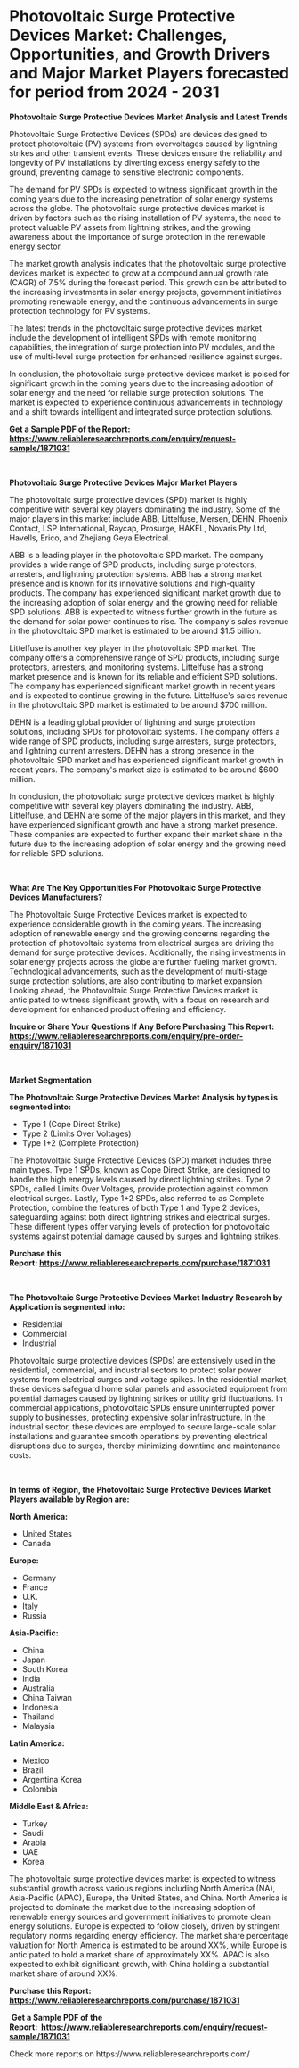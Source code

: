 <p><h1>Photovoltaic Surge Protective Devices Market: Challenges, Opportunities, and Growth Drivers and Major Market Players forecasted for period from 2024 - 2031</h1></p><p><strong>Photovoltaic Surge Protective Devices Market Analysis and Latest Trends</strong></p>
<p><p>Photovoltaic Surge Protective Devices (SPDs) are devices designed to protect photovoltaic (PV) systems from overvoltages caused by lightning strikes and other transient events. These devices ensure the reliability and longevity of PV installations by diverting excess energy safely to the ground, preventing damage to sensitive electronic components.</p><p>The demand for PV SPDs is expected to witness significant growth in the coming years due to the increasing penetration of solar energy systems across the globe. The photovoltaic surge protective devices market is driven by factors such as the rising installation of PV systems, the need to protect valuable PV assets from lightning strikes, and the growing awareness about the importance of surge protection in the renewable energy sector.</p><p>The market growth analysis indicates that the photovoltaic surge protective devices market is expected to grow at a compound annual growth rate (CAGR) of 7.5% during the forecast period. This growth can be attributed to the increasing investments in solar energy projects, government initiatives promoting renewable energy, and the continuous advancements in surge protection technology for PV systems.</p><p>The latest trends in the photovoltaic surge protective devices market include the development of intelligent SPDs with remote monitoring capabilities, the integration of surge protection into PV modules, and the use of multi-level surge protection for enhanced resilience against surges.</p><p>In conclusion, the photovoltaic surge protective devices market is poised for significant growth in the coming years due to the increasing adoption of solar energy and the need for reliable surge protection solutions. The market is expected to experience continuous advancements in technology and a shift towards intelligent and integrated surge protection solutions.</p></p>
<p><strong>Get a Sample PDF of the Report:&nbsp; <a href="https://www.reliableresearchreports.com/enquiry/request-sample/1871031">https://www.reliableresearchreports.com/enquiry/request-sample/1871031</a></strong></p>
<p>&nbsp;</p>
<p><strong>Photovoltaic Surge Protective Devices Major Market Players</strong></p>
<p><p>The photovoltaic surge protective devices (SPD) market is highly competitive with several key players dominating the industry. Some of the major players in this market include ABB, Littelfuse, Mersen, DEHN, Phoenix Contact, LSP International, Raycap, Prosurge, HAKEL, Novaris Pty Ltd, Havells, Erico, and Zhejiang Geya Electrical.</p><p>ABB is a leading player in the photovoltaic SPD market. The company provides a wide range of SPD products, including surge protectors, arresters, and lightning protection systems. ABB has a strong market presence and is known for its innovative solutions and high-quality products. The company has experienced significant market growth due to the increasing adoption of solar energy and the growing need for reliable SPD solutions. ABB is expected to witness further growth in the future as the demand for solar power continues to rise. The company's sales revenue in the photovoltaic SPD market is estimated to be around $1.5 billion.</p><p>Littelfuse is another key player in the photovoltaic SPD market. The company offers a comprehensive range of SPD products, including surge protectors, arresters, and monitoring systems. Littelfuse has a strong market presence and is known for its reliable and efficient SPD solutions. The company has experienced significant market growth in recent years and is expected to continue growing in the future. Littelfuse's sales revenue in the photovoltaic SPD market is estimated to be around $700 million.</p><p>DEHN is a leading global provider of lightning and surge protection solutions, including SPDs for photovoltaic systems. The company offers a wide range of SPD products, including surge arresters, surge protectors, and lightning current arresters. DEHN has a strong presence in the photovoltaic SPD market and has experienced significant market growth in recent years. The company's market size is estimated to be around $600 million.</p><p>In conclusion, the photovoltaic surge protective devices market is highly competitive with several key players dominating the industry. ABB, Littelfuse, and DEHN are some of the major players in this market, and they have experienced significant growth and have a strong market presence. These companies are expected to further expand their market share in the future due to the increasing adoption of solar energy and the growing need for reliable SPD solutions.</p></p>
<p>&nbsp;</p>
<p><strong>What Are The Key Opportunities For Photovoltaic Surge Protective Devices Manufacturers?</strong></p>
<p><p>The Photovoltaic Surge Protective Devices market is expected to experience considerable growth in the coming years. The increasing adoption of renewable energy and the growing concerns regarding the protection of photovoltaic systems from electrical surges are driving the demand for surge protective devices. Additionally, the rising investments in solar energy projects across the globe are further fueling market growth. Technological advancements, such as the development of multi-stage surge protection solutions, are also contributing to market expansion. Looking ahead, the Photovoltaic Surge Protective Devices market is anticipated to witness significant growth, with a focus on research and development for enhanced product offering and efficiency.</p></p>
<p><strong>Inquire or Share Your Questions If Any Before Purchasing This Report: <a href="https://www.reliableresearchreports.com/enquiry/pre-order-enquiry/1871031">https://www.reliableresearchreports.com/enquiry/pre-order-enquiry/1871031</a></strong></p>
<p>&nbsp;</p>
<p><strong>Market Segmentation</strong></p>
<p><strong>The Photovoltaic Surge Protective Devices Market Analysis by types is segmented into:</strong></p>
<p><ul><li>Type 1 (Cope Direct Strike)</li><li>Type 2 (Limits Over Voltages)</li><li>Type 1+2 (Complete Protection)</li></ul></p>
<p><p>The Photovoltaic Surge Protective Devices (SPD) market includes three main types. Type 1 SPDs, known as Cope Direct Strike, are designed to handle the high energy levels caused by direct lightning strikes. Type 2 SPDs, called Limits Over Voltages, provide protection against common electrical surges. Lastly, Type 1+2 SPDs, also referred to as Complete Protection, combine the features of both Type 1 and Type 2 devices, safeguarding against both direct lightning strikes and electrical surges. These different types offer varying levels of protection for photovoltaic systems against potential damage caused by surges and lightning strikes.</p></p>
<p><strong>Purchase this Report:&nbsp;<a href="https://www.reliableresearchreports.com/purchase/1871031">https://www.reliableresearchreports.com/purchase/1871031</a></strong></p>
<p>&nbsp;</p>
<p><strong>The Photovoltaic Surge Protective Devices Market Industry Research by Application is segmented into:</strong></p>
<p><ul><li>Residential</li><li>Commercial</li><li>Industrial</li></ul></p>
<p><p>Photovoltaic surge protective devices (SPDs) are extensively used in the residential, commercial, and industrial sectors to protect solar power systems from electrical surges and voltage spikes. In the residential market, these devices safeguard home solar panels and associated equipment from potential damages caused by lightning strikes or utility grid fluctuations. In commercial applications, photovoltaic SPDs ensure uninterrupted power supply to businesses, protecting expensive solar infrastructure. In the industrial sector, these devices are employed to secure large-scale solar installations and guarantee smooth operations by preventing electrical disruptions due to surges, thereby minimizing downtime and maintenance costs.</p></p>
<p>&nbsp;</p>
<p><strong>In terms of Region, the Photovoltaic Surge Protective Devices Market Players available by Region are:</strong></p>
<p>
    <p> <strong> North America: </strong>
        <ul>
            <li>United States</li>
            <li>Canada</li>
        </ul>
        </p> 
    <p> <strong> Europe: </strong>
        <ul>
            <li>Germany</li>
            <li>France</li>
            <li>U.K.</li>
            <li>Italy</li>
            <li>Russia</li>
        </ul>
        </p> 
    <p> <strong> Asia-Pacific: </strong>
        <ul>
            <li>China</li>
            <li>Japan</li>
            <li>South Korea</li>
            <li>India</li>
            <li>Australia</li>
            <li>China Taiwan</li>
            <li>Indonesia</li>
            <li>Thailand</li>
            <li>Malaysia</li>
        </ul>
        </p> 
    <p> <strong> Latin America: </strong>
        <ul>
            <li>Mexico</li>
            <li>Brazil</li>
            <li>Argentina Korea</li>
            <li>Colombia</li>
        </ul>
        </p> 
    <p> <strong> Middle East & Africa: </strong>
        <ul>
            <li>Turkey</li>
            <li>Saudi</li>
            <li>Arabia</li>
            <li>UAE</li>
            <li>Korea</li>
        </ul>
    </p>
    </p>
<p><p>The photovoltaic surge protective devices market is expected to witness substantial growth across various regions including North America (NA), Asia-Pacific (APAC), Europe, the United States, and China. North America is projected to dominate the market due to the increasing adoption of renewable energy sources and government initiatives to promote clean energy solutions. Europe is expected to follow closely, driven by stringent regulatory norms regarding energy efficiency. The market share percentage valuation for North America is estimated to be around XX%, while Europe is anticipated to hold a market share of approximately XX%. APAC is also expected to exhibit significant growth, with China holding a substantial market share of around XX%.</p></p>
<p><strong>Purchase this Report: <a href="https://www.reliableresearchreports.com/purchase/1871031">https://www.reliableresearchreports.com/purchase/1871031</a></strong></p>
<p>&nbsp;<strong>Get a Sample PDF of the Report:&nbsp;&nbsp;<a href="https://www.reliableresearchreports.com/enquiry/request-sample/1871031">https://www.reliableresearchreports.com/enquiry/request-sample/1871031</a></strong></p>
<p><strong></strong></p>
<p>Check more reports on https://www.reliableresearchreports.com/</p>